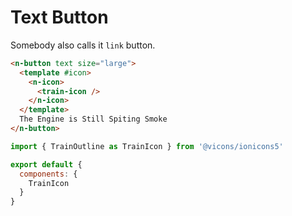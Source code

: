 # Text Button

Somebody also calls it `link` button.

```html
<n-button text size="large">
  <template #icon>
    <n-icon>
      <train-icon />
    </n-icon>
  </template>
  The Engine is Still Spiting Smoke
</n-button>
```

```js
import { TrainOutline as TrainIcon } from '@vicons/ionicons5'

export default {
  components: {
    TrainIcon
  }
}
```
